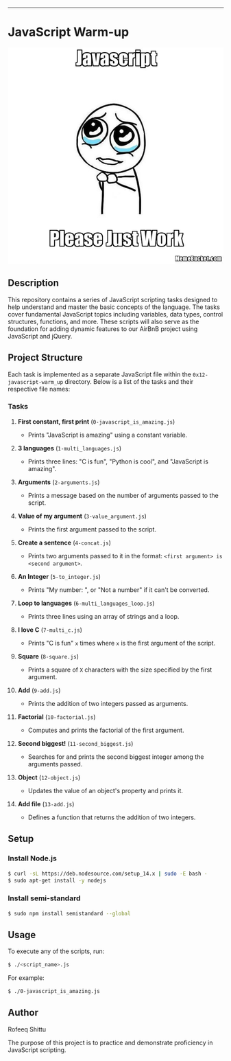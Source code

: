---

# JavaScript Warm-up

![Javascript Please just work](Javascript-535.png.jpeg)

## Description

This repository contains a series of JavaScript scripting tasks designed to help understand and master the basic concepts of the language. The tasks cover fundamental JavaScript topics including variables, data types, control structures, functions, and more. These scripts will also serve as the foundation for adding dynamic features to our AirBnB project using JavaScript and jQuery.

## Project Structure

Each task is implemented as a separate JavaScript file within the `0x12-javascript-warm_up` directory. Below is a list of the tasks and their respective file names:

### Tasks

1. **First constant, first print** (`0-javascript_is_amazing.js`)
   - Prints "JavaScript is amazing" using a constant variable.

2. **3 languages** (`1-multi_languages.js`)
   - Prints three lines: "C is fun", "Python is cool", and "JavaScript is amazing".

3. **Arguments** (`2-arguments.js`)
   - Prints a message based on the number of arguments passed to the script.

4. **Value of my argument** (`3-value_argument.js`)
   - Prints the first argument passed to the script.

5. **Create a sentence** (`4-concat.js`)
   - Prints two arguments passed to it in the format: `<first argument> is <second argument>`.

6. **An Integer** (`5-to_integer.js`)
   - Prints "My number: <first argument converted to an integer>", or "Not a number" if it can't be converted.

7. **Loop to languages** (`6-multi_languages_loop.js`)
   - Prints three lines using an array of strings and a loop.

8. **I love C** (`7-multi_c.js`)
   - Prints "C is fun" `x` times where `x` is the first argument of the script.

9. **Square** (`8-square.js`)
   - Prints a square of `X` characters with the size specified by the first argument.

10. **Add** (`9-add.js`)
    - Prints the addition of two integers passed as arguments.

11. **Factorial** (`10-factorial.js`)
    - Computes and prints the factorial of the first argument.

12. **Second biggest!** (`11-second_biggest.js`)
    - Searches for and prints the second biggest integer among the arguments passed.

13. **Object** (`12-object.js`)
    - Updates the value of an object's property and prints it.

14. **Add file** (`13-add.js`)
    - Defines a function that returns the addition of two integers.


## Setup

### Install Node.js
```sh
$ curl -sL https://deb.nodesource.com/setup_14.x | sudo -E bash -
$ sudo apt-get install -y nodejs
```

### Install semi-standard
```sh
$ sudo npm install semistandard --global
```

## Usage

To execute any of the scripts, run:
```sh
$ ./<script_name>.js
```

For example:
```sh
$ ./0-javascript_is_amazing.js
```

## Author

Rofeeq Shittu

The purpose of this project is to practice and demonstrate proficiency in JavaScript scripting.

